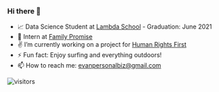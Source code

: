 ### Hi there 👋 

- 📈 Data Science Student at [Lambda School](https://lambdaschool.com/) - Graduation: June 2021
- 🌱 Intern at [Family Promise](https://www.familypromiseofspokane.org/)
- ✌️ I’m currently working on a project for [Human Rights First](https://github.com/Lambda-School-Labs/human-rights-first-asylum-ds-a)
- ⚡ Fun fact: Enjoy surfing and everything outdoors!
- 📫 How to reach me: evanpersonalbiz@gmail.com

![visitors](https://visitor-badge.glitch.me/badge?page_id=page.id)



